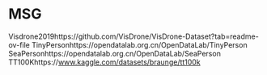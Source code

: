# MSG
Visdrone2019https://github.com/VisDrone/VisDrone-Dataset?tab=readme-ov-file
TinyPersonhttps://opendatalab.org.cn/OpenDataLab/TinyPerson
SeaPersonhttps://opendatalab.org.cn/OpenDataLab/SeaPerson
TT100Khttps://www.kaggle.com/datasets/braunge/tt100k

